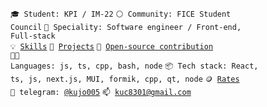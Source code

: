<code>🎓 Student: KPI / IM-22</code>
<code>⚪ Community: FICE Student Council</code>
<code>👷 Speciality: Software engineer / Front-end, Full-stack </code><br>
<code>💡 [Skills](SKILLS.md)</code>
<code>🧻 [Projects](PROJECTS.md)</code>
<code>👀 [Open-source contribution](CONTRIBUTION.md)</code><br>
<code>🧑‍💻 Languages: js, ts, cpp, bash, node</code>
<code>📦 Tech stack: React, ts, js, next.js, MUI, formik, cpp, qt, node</code>
<code>🪙 [Rates](RATES.md)</code><br>
<code>💬 telegram: [@kujo005](https://telegram.me/kujo005)</code>
<code>📫 kuc8301@gmail.com</code>
